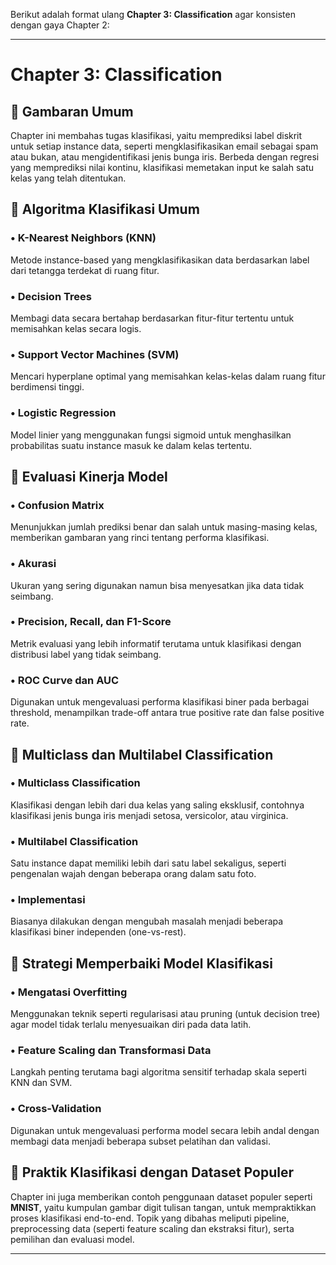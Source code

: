 Berikut adalah format ulang **Chapter 3: Classification** agar konsisten dengan gaya Chapter 2:

---

# Chapter 3: Classification

## 🎯 Gambaran Umum

Chapter ini membahas tugas klasifikasi, yaitu memprediksi label diskrit untuk setiap instance data, seperti mengklasifikasikan email sebagai spam atau bukan, atau mengidentifikasi jenis bunga iris. Berbeda dengan regresi yang memprediksi nilai kontinu, klasifikasi memetakan input ke salah satu kelas yang telah ditentukan.

## 🧠 Algoritma Klasifikasi Umum

### • **K-Nearest Neighbors (KNN)**

Metode instance-based yang mengklasifikasikan data berdasarkan label dari tetangga terdekat di ruang fitur.

### • **Decision Trees**

Membagi data secara bertahap berdasarkan fitur-fitur tertentu untuk memisahkan kelas secara logis.

### • **Support Vector Machines (SVM)**

Mencari hyperplane optimal yang memisahkan kelas-kelas dalam ruang fitur berdimensi tinggi.

### • **Logistic Regression**

Model linier yang menggunakan fungsi sigmoid untuk menghasilkan probabilitas suatu instance masuk ke dalam kelas tertentu.

## 📏 Evaluasi Kinerja Model

### • **Confusion Matrix**

Menunjukkan jumlah prediksi benar dan salah untuk masing-masing kelas, memberikan gambaran yang rinci tentang performa klasifikasi.

### • **Akurasi**

Ukuran yang sering digunakan namun bisa menyesatkan jika data tidak seimbang.

### • **Precision, Recall, dan F1-Score**

Metrik evaluasi yang lebih informatif terutama untuk klasifikasi dengan distribusi label yang tidak seimbang.

### • **ROC Curve dan AUC**

Digunakan untuk mengevaluasi performa klasifikasi biner pada berbagai threshold, menampilkan trade-off antara true positive rate dan false positive rate.

## 🧩 Multiclass dan Multilabel Classification

### • **Multiclass Classification**

Klasifikasi dengan lebih dari dua kelas yang saling eksklusif, contohnya klasifikasi jenis bunga iris menjadi setosa, versicolor, atau virginica.

### • **Multilabel Classification**

Satu instance dapat memiliki lebih dari satu label sekaligus, seperti pengenalan wajah dengan beberapa orang dalam satu foto.

### • **Implementasi**

Biasanya dilakukan dengan mengubah masalah menjadi beberapa klasifikasi biner independen (one-vs-rest).

## 🔧 Strategi Memperbaiki Model Klasifikasi

### • **Mengatasi Overfitting**

Menggunakan teknik seperti regularisasi atau pruning (untuk decision tree) agar model tidak terlalu menyesuaikan diri pada data latih.

### • **Feature Scaling dan Transformasi Data**

Langkah penting terutama bagi algoritma sensitif terhadap skala seperti KNN dan SVM.

### • **Cross-Validation**

Digunakan untuk mengevaluasi performa model secara lebih andal dengan membagi data menjadi beberapa subset pelatihan dan validasi.

## 🧪 Praktik Klasifikasi dengan Dataset Populer

Chapter ini juga memberikan contoh penggunaan dataset populer seperti **MNIST**, yaitu kumpulan gambar digit tulisan tangan, untuk mempraktikkan proses klasifikasi end-to-end. Topik yang dibahas meliputi pipeline, preprocessing data (seperti feature scaling dan ekstraksi fitur), serta pemilihan dan evaluasi model.

---

